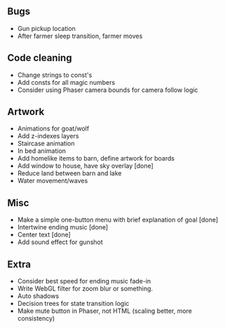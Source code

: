 Bugs
----
- Gun pickup location
- After farmer sleep transition, farmer moves

Code cleaning
-------------
- Change strings to const's
- Add consts for all magic numbers
- Consider using Phaser camera bounds for camera follow logic

Artwork
-------
- Animations for goat/wolf
- Add z-indexes layers
- Staircase animation
- In bed animation
- Add homelike items to barn, define artwork for boards
- Add window to house, have sky overlay [done]
- Reduce land between barn and lake
- Water movement/waves

Misc
----
- Make a simple one-button menu with brief explanation of goal [done]
- Intertwine ending music [done]
- Center text [done]
- Add sound effect for gunshot

Extra
-----
- Consider best speed for ending music fade-in
- Write WebGL filter for zoom blur or something.
- Auto shadows
- Decision trees for state transition logic
- Make mute button in Phaser, not HTML (scaling better, more consistency)